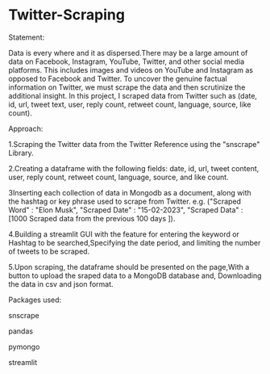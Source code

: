 # Twitter-Scraping

Statement:

Data is every where and it as dispersed.There may be a large amount of data on Facebook, Instagram, YouTube, Twitter, and other social media platforms. This includes images and videos on YouTube and Instagram as opposed to Facebook and Twitter. To uncover the genuine factual information on Twitter, we must scrape the data and then scrutinize the additional insight. In this project, I scraped data from Twitter such as (date, id, url, tweet text, user, reply count, retweet count, language, source, like count).

Approach:

1.Scraping the Twitter data from the Twitter Reference using the "snscrape" Library.

2.Creating a dataframe with the following fields: date, id, url, tweet content, user, reply count, retweet count, language, source, and like count.

3Inserting each collection of data in Mongodb as a document, along with the hashtag or key phrase used to scrape from Twitter. e.g. ("Scraped Word" : "Elon Musk", "Scraped Date" : "15-02-2023", "Scraped Data" : [1000 Scraped data from the previous 100 days ]).

4.Building a streamlit GUI with the feature for entering the keyword or Hashtag to be searched,Specifying the date period, and limiting the number of tweets to be scraped.

5.Upon scraping, the dataframe should be presented on the page,With a button to upload the sraped data to a MongoDB database and, Downloading the data in csv and json format.




Packages used:

snscrape

pandas

pymongo

streamlit
